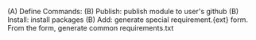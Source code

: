 (A) Define Commands:
    (B) Publish: publish module to user's github
    (B) Install: install packages
    (B) Add: generate special requirement.{ext} form. From the form, generate common requirements.txt
